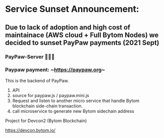 

# Service Sunset Announcement:

## Due to lack of adoption and high cost of maintainace (AWS cloud + Full Bytom Nodes) we decided to sunset PayPaw payments (2021 Sept)



### PayPaw-Server 🍱🍣🥘
### Paypaw payment: ~https://paypaw.org~


This is the backend of PayPaw.

1. API
2. source for paypaw.js / paypaw.mini.js
3. Request and listen to another micro service that handle Bytom blockchain side-chain transaction.
4. call microservice to generate new Bytom sidechain address


Project for Devcon2 (Bytom Blockchain)

https://devcon.bytom.io/
